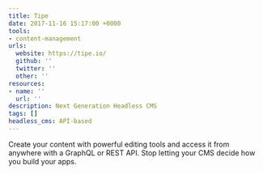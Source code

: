 ```yaml
---
title: Tipe
date: 2017-11-16 15:17:00 +0000
tools:
- content-management
urls:
  website: https://tipe.io/
  github: ''
  twitter: ''
  other: ''
resources:
- name: ''
  url: ''
description: Next Generation Headless CMS
tags: []
headless_cms: API-based
---
```

Create your content with powerful editing tools and access it from anywhere with a GraphQL or REST API. Stop letting your CMS decide how you build your apps.
